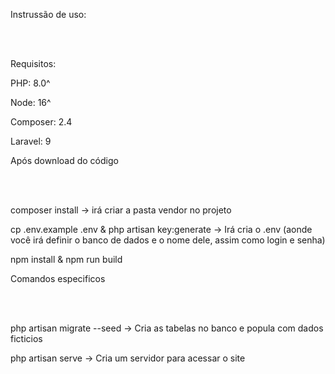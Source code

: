 <p>Instrussão de uso:</p><br><br>
<p>Requisitos:</p>
    <p>PHP: 8.0^</p>
    <p>Node: 16^</p> 
    <p>Composer: 2.4</p>
    <p>Laravel: 9</p>

<p>Após download do código</p><br><br>
    <p>composer install -> irá criar a pasta vendor no projeto</p>
    <p>cp .env.example .env & php artisan key:generate -> Irá cria o .env (aonde você irá definir o banco de dados e o nome dele, assim como login e senha)</p>
    <p>npm install & npm run build</p> 

<p>Comandos especificos</p><br><br>
    <p>php artisan migrate --seed -> Cria as tabelas no banco e popula com dados ficticios</p>
    <p>php artisan serve -> Cria um servidor para acessar o site</p>